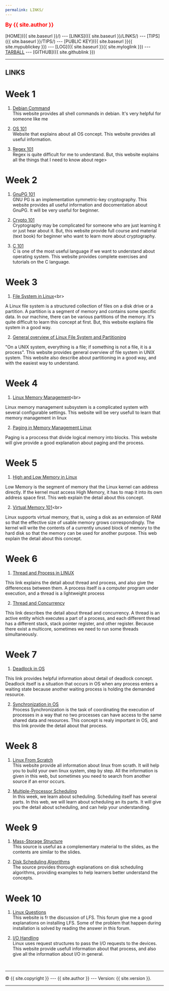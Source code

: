 ```yaml
---
permalink: LINKS/
---
```

<span style="color:red; font-weight:bold; font-size:larger;">By {{ site.author }}</span>
<br><br>
[HOME]({{ site.baseurl }}/) ---
[LINKS]({{ site.baseurl }}/LINKS/) ---
[TIPS]({{ site.baseurl }}/TIPS/) ---
[PUBLIC KEY]({{ site.baseurl }}{{ site.mypublickey }}) ---
[LOG]({{ site.baseurl }}{{ site.myloglink }}) ---
[TARBALL](SandBox/cbkadal.tar.xz) ---
[GITHUB]({{ site.githublink }})
<br>
<hr>

## LINKS

# Week 1

1. [Debian Command](https://wiki.debian.org/ShellCommands)<br>
This website provides all shell commands in debian. It's very helpful for someone like me

2. [OS 101](https://www.tutorialspoint.com/operating_system/index.htm)<br>
Website that explains about all OS concept. This website provides all useful information.

3. [Regex 101](https://regex101.com/)<br>
Regex is quite difficult for me to understand. But, this website explains all the things that I need to know about rege>

# Week 2

1. [GnuPG 101](https://www.gnupg.org/documentation/howtos.html)<br>
GNU PG is an implementation symmetric-key cryptography. This website provides all useful information and docomentation about GnuPG. It will be very useful for beginner.

2. [Crypto 101](https://www.crypto101.io/)<br>
Cryptography may be complicated for someone who are just learning it or just hear about it. But, this website provide full course and material (text book) for beginner who want to learn more about cryptography.

3. [C 101](https://www.w3schools.com/c/index.php)<br>
C is one of the most useful language if we want to understand about operating system. This website provides complete exercises and tutorials on the C language. 

# Week 3
1. [File System in Linux](https://www.javatpoint.com/linux-file-system#:~:text=What%20is%20the%20Linux%20File,more%20information%20about%20a%20file.)<br>

A Linux file system is a structured collection of files on a disk drive or a partition. A partition is a segment of memory and contains some specific data. In our machine, there can be various partitions of the memory. It's quite difficult to learn this concept at first. But, this website explains file system in a good way.

2. [General overview of Linux File System and Partitioning](https://tldp.org/LDP/intro-linux/html/sect_03_01.html)<br>

"On a UNIX system, everything is a file; if something is not a file, it is a process". This website provides general overview of file system in UNIX system. This website also describe about partitioning in a good way, and with the easiest way to understand.
# Week 4

1. [Linux Memory Management](https://www.javatpoint.com/linux-memory-management#:~:text=The%20subsystem%20of%20Linux%20memory,programs%20and%20kernel%20internal%20structures.)<br>

Linux memory management subsystem is a complicated system with several configurable settings. This website will be very usefull to learn that memory management in linux

2. [Paging in Memory Management Linux](https://0xax.gitbooks.io/linux-insides/content/Theory/linux-theory-1.html)<br>

Paging is a proccess that divide logical memory into blocks. This website will give provide a good explanation about paging and the process.

# Week 5

1. [High and Low Memory in Linux](https://unix.stackexchange.com/questions/4929/what-are-high-memory-and-low-memory-on-linux)<br>

Low Memory is the segment of memory that the Linux kernel can address directly. If the kernel must access High Memory, it has to map it into its own address space first. This web explain the detail about this concept.

2. [Virtual Memory 101](https://tldp.org/LDP/sag/html/vm-intro.html#:~:text=Linux%20supports%20virtual%20memory%2C%20that,be%20used%20for%20another%20purpose.)<br>

Linux supports virtual memory, that is, using a disk as an extension of RAM so that the effective size of usable memory grows correspondingly. The kernel will write the contents of a currently unused block of memory to the hard disk so that the memory can be used for another purpose. This web explain the detail about this concept.

# Week 6

1. [Thread and Process in LINUX](https://www.baeldung.com/linux/process-vs-thread)<br>

This link explains the detail about thread and process, and also give the differencess between them. A process itself is a computer program under execution, and a thread is a 
lightweight process

2. [Thread and Concurrency](https://medium.com/@akhandmishra/operating-system-threads-and-concurrency-aec2036b90f8)<br>

This link describes the detail about thread and concurrency. A thread is an active entity which executes a part of a process, and each different thread has a different stack, stack pointer register, and other register. Because there exist a multicore, sometimes we need to run some threads simultaneously.
# Week 7

1. [Deadlock in OS](https://www.guru99.com/deadlock-in-operating-system.html)<br>

This link provides helpful information about detail of deadlock concept.
Deadlock itself is a situation that occurs in OS when any process enters a waiting state because another waiting process is holding the demanded resource. 


2. [Synchronization in OS](https://www.guru99.com/process-synchronization.html)<br>
Process Synchronization is the task of coordinating the execution of processes in a way that no two processes can have access to the same shared data and resources. This concept is realy important in OS, and this link provide the detail about that process.

# Week 8
1. [Linux From Scratch](https://www.linuxfromscratch.org/lfs/view/11.0/)<br>
This website provide all information about linux from scrath. It will help you to build your own linux system, step by step. All the information is given in this web, but sometimes you need to search from another source if an error occurs.

2. [Multiple-Processor Scheduling](https://www.geeksforgeeks.org/multiple-processor-scheduling-in-operating-system/)<br>
In this week, we learn about scheduling. Scheduling itself has several parts. In this web, we will learn about scheduling an its parts. It will give you the detail about scheduling, and can help your understanding.

# Week 9

1. [Mass-Storage Structure](https://www.cs.uic.edu/~jbell/CourseNotes/OperatingSystems/10_MassStorage.html)<br>
This source is useful as a complementary material to the slides, as the contents are similar to the slides.

2. [Disk Scheduling Algorithms](https://www.101computing.net/disk-scheduling-algorithms/)<br>
The source provides thorough explanations on disk scheduling algorithms, providing examples to help learners better understand the concepts.

# Week 10

1. [Linux Questions](https://www.linuxquestions.org/questions/linux-from-scratch-13/)<br>
This website is fr the discussion of LFS. This forum give me a good explanations on installing
LFS. Some of the problem that happen during installation is solved by reading the answer in this forum.

2. [I/O Handling](https://iim6.tripod.com/ibam-os-html/x7922.html)<br>
Linux uses request structures to pass the I/O requests to the devices. This website provide usefull
information about that process, and also give all the information about I/O in general.

<br>
<hr>
&copy; {{ site.copyright }} --- {{ site.author }} --- Version: {{ site.version }}.
<hr>
<br>
